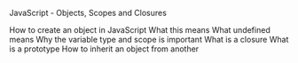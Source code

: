 JavaScript - Objects, Scopes and Closures

How to create an object in JavaScript
What this means
What undefined means
Why the variable type and scope is important
What is a closure
What is a prototype
How to inherit an object from another
